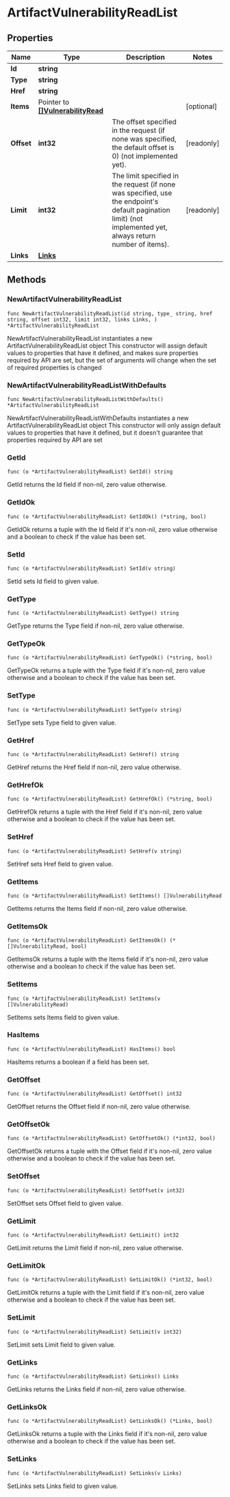 # ArtifactVulnerabilityReadList

## Properties

|Name | Type | Description | Notes|
|------------ | ------------- | ------------- | -------------|
|**Id** | **string** |  | |
|**Type** | **string** |  | |
|**Href** | **string** |  | |
|**Items** | Pointer to [**[]VulnerabilityRead**](VulnerabilityRead.md) |  | [optional] |
|**Offset** | **int32** | The offset specified in the request (if none was specified, the default offset is 0) (not implemented yet).  | [readonly] |
|**Limit** | **int32** | The limit specified in the request (if none was specified, use the endpoint&#39;s default pagination limit) (not implemented yet, always return number of items).  | [readonly] |
|**Links** | [**Links**](Links.md) |  | |

## Methods

### NewArtifactVulnerabilityReadList

`func NewArtifactVulnerabilityReadList(id string, type_ string, href string, offset int32, limit int32, links Links, ) *ArtifactVulnerabilityReadList`

NewArtifactVulnerabilityReadList instantiates a new ArtifactVulnerabilityReadList object
This constructor will assign default values to properties that have it defined,
and makes sure properties required by API are set, but the set of arguments
will change when the set of required properties is changed

### NewArtifactVulnerabilityReadListWithDefaults

`func NewArtifactVulnerabilityReadListWithDefaults() *ArtifactVulnerabilityReadList`

NewArtifactVulnerabilityReadListWithDefaults instantiates a new ArtifactVulnerabilityReadList object
This constructor will only assign default values to properties that have it defined,
but it doesn't guarantee that properties required by API are set

### GetId

`func (o *ArtifactVulnerabilityReadList) GetId() string`

GetId returns the Id field if non-nil, zero value otherwise.

### GetIdOk

`func (o *ArtifactVulnerabilityReadList) GetIdOk() (*string, bool)`

GetIdOk returns a tuple with the Id field if it's non-nil, zero value otherwise
and a boolean to check if the value has been set.

### SetId

`func (o *ArtifactVulnerabilityReadList) SetId(v string)`

SetId sets Id field to given value.


### GetType

`func (o *ArtifactVulnerabilityReadList) GetType() string`

GetType returns the Type field if non-nil, zero value otherwise.

### GetTypeOk

`func (o *ArtifactVulnerabilityReadList) GetTypeOk() (*string, bool)`

GetTypeOk returns a tuple with the Type field if it's non-nil, zero value otherwise
and a boolean to check if the value has been set.

### SetType

`func (o *ArtifactVulnerabilityReadList) SetType(v string)`

SetType sets Type field to given value.


### GetHref

`func (o *ArtifactVulnerabilityReadList) GetHref() string`

GetHref returns the Href field if non-nil, zero value otherwise.

### GetHrefOk

`func (o *ArtifactVulnerabilityReadList) GetHrefOk() (*string, bool)`

GetHrefOk returns a tuple with the Href field if it's non-nil, zero value otherwise
and a boolean to check if the value has been set.

### SetHref

`func (o *ArtifactVulnerabilityReadList) SetHref(v string)`

SetHref sets Href field to given value.


### GetItems

`func (o *ArtifactVulnerabilityReadList) GetItems() []VulnerabilityRead`

GetItems returns the Items field if non-nil, zero value otherwise.

### GetItemsOk

`func (o *ArtifactVulnerabilityReadList) GetItemsOk() (*[]VulnerabilityRead, bool)`

GetItemsOk returns a tuple with the Items field if it's non-nil, zero value otherwise
and a boolean to check if the value has been set.

### SetItems

`func (o *ArtifactVulnerabilityReadList) SetItems(v []VulnerabilityRead)`

SetItems sets Items field to given value.

### HasItems

`func (o *ArtifactVulnerabilityReadList) HasItems() bool`

HasItems returns a boolean if a field has been set.

### GetOffset

`func (o *ArtifactVulnerabilityReadList) GetOffset() int32`

GetOffset returns the Offset field if non-nil, zero value otherwise.

### GetOffsetOk

`func (o *ArtifactVulnerabilityReadList) GetOffsetOk() (*int32, bool)`

GetOffsetOk returns a tuple with the Offset field if it's non-nil, zero value otherwise
and a boolean to check if the value has been set.

### SetOffset

`func (o *ArtifactVulnerabilityReadList) SetOffset(v int32)`

SetOffset sets Offset field to given value.


### GetLimit

`func (o *ArtifactVulnerabilityReadList) GetLimit() int32`

GetLimit returns the Limit field if non-nil, zero value otherwise.

### GetLimitOk

`func (o *ArtifactVulnerabilityReadList) GetLimitOk() (*int32, bool)`

GetLimitOk returns a tuple with the Limit field if it's non-nil, zero value otherwise
and a boolean to check if the value has been set.

### SetLimit

`func (o *ArtifactVulnerabilityReadList) SetLimit(v int32)`

SetLimit sets Limit field to given value.


### GetLinks

`func (o *ArtifactVulnerabilityReadList) GetLinks() Links`

GetLinks returns the Links field if non-nil, zero value otherwise.

### GetLinksOk

`func (o *ArtifactVulnerabilityReadList) GetLinksOk() (*Links, bool)`

GetLinksOk returns a tuple with the Links field if it's non-nil, zero value otherwise
and a boolean to check if the value has been set.

### SetLinks

`func (o *ArtifactVulnerabilityReadList) SetLinks(v Links)`

SetLinks sets Links field to given value.



